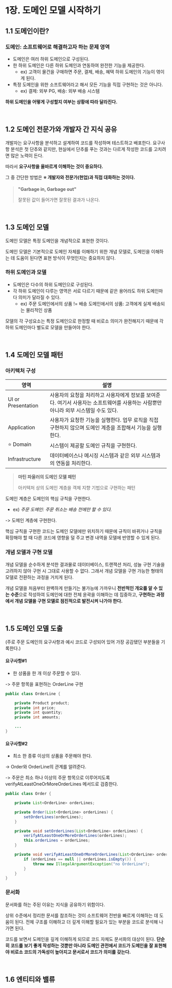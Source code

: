 # 1장. 도메인 모델 시작하기

## 1.1 도메인이란?

### 도메인: 소프트웨어로 해결하고자 하는 문제 영역

- 도메인은 여러 하위 도메인으로 구성된다.
- 한 하위 도메인은 다른 하위 도메인과 연동하여 완전한 기능을 제공한다.
  - ex) 고객이 물건을 구매하면 주문, 결제, 배송, 혜택 하위 도메인의 기능이 엮이게 된다.
- 특정 도메인을 위한 소프트웨어라고 해서 모든 기능을 직접 구현하는 것은 아니다.
  - ex) 결제: 외부 PG, 배송: 외부 배송 시스템

**하위 도메인을 어떻게 구성할지 여부는 상황에 따라 달라진다.**

<br>

## 1.2 도메인 전문가와 개발자 간 지식 공유

개발자는 요구사항을 분석하고 설계하여 코드를 작성하며 테스트하고 배포한다. 요구사항 분석은 첫 단추와 같지만, 현실에서 단추를 푸는 것과는 다르게 작성한 코드를 고치려면 많은 노력이 든다.

따라서 **요구사항을 올바르게 이해하는 것이 중요하다.**

그 중 간단한 방법은 **⭐ 개발자와 전문가(현업)과 직접 대화하는 것이다.**

> **"Garbage in, Garbage out"**
>
> 잘못된 값이 들어가면 잘못된 결과가 나온다.

<br>

## 1.3 도메인 모델

도메인 모델은 특정 도메인을 개념적으로 표현한 것이다.

도메인 모델은 기본적으로 도메인 자체를 이해하기 위한 개념 모델로, 도메인을 이해하는 데 도움이 된다면 표현 방식이 무엇인지는 중요하지 않다.

### 하위 도메인과 모델

- 도메인은 다수의 하위 도메인으로 구성된다.
- 각 하위 도메인이 다루는 영역은 서로 다르기 때문에 같은 용어라도 하위 도메인마다 의미가 달라질 수 있다.
  - ex) 주문 도메인에서의 상품 != 배송 도메인에서의 상품: 고객에게 실제 배송되는 물리적인 상품

모델의 각 구성요소는 특정 도메인으로 한정할 때 비로소 의미가 완전해지기 때문에 각 하위 도메인마다 별도로 모델을 만들어야 한다.

<br>

## 1.4 도메인 모델 패턴

### 아키텍처 구성

| **영역**           | **설명**                                                                                                                            |
| ------------------ | ----------------------------------------------------------------------------------------------------------------------------------- |
| UI or Presentation | 사용자의 요청을 처리하고 사용자에게 정보를 보여준다. 여기서 사용자는 소프트웨어를 사용하는 사람뿐만 아니라 외부 시스템일 수도 있다. |
| Application        | 사용자가 요청한 기능을 실행한다. 업무 로직을 직접 구현하지 않으며 도메인 계층을 조합해서 기능을 실행한다.                           |
| ⭐ Domain          | 시스템이 제공할 도메인 규칙을 구현한다.                                                                                             |
| Infrastructure     | 데이터베이스나 메시징 시스템과 같은 외부 시스템과의 연동을 처리한다.                                                                |

> **마틴 파울러의 도메인 모델 패턴**
>
> 아키텍처 상의 도메인 계층을 객체 지향 기법으로 구현하는 패턴

도메인 계층은 도메인의 핵심 규칙을 구현한다.

- ex) _주문 도메인: 주문 취소는 배송 전에만 할 수 있다._

-> 도메인 계층에 구현한다.

핵심 규칙을 구현한 코드는 도메인 모델에만 위치하기 때문에 규칙이 바뀌거나 규칙을 확장해야 할 때 다른 코드에 영향을 덜 주고 변경 내역을 모델에 반영할 수 있게 된다.

### 개념 모델과 구현 모델

개념 모델을 순수하게 분석한 결과물로 데이터베이스, 트랜잭션 처리, 성늘 구현 기술을 고려하지 않아 구현 시 그대로 사용할 수 없다. 그래서 개념 모델을 구현 가능한 형태의 모델로 전환하는 과정을 거치게 된다.

개념 모델을 처음부터 완벽하게 만들기는 불가능에 가까우니 **전반적인 개요를 알 수 있는 수준**으로 작성하여 도메인에 대한 전체 윤곽을 이해하는 데 집중하고, **구현하는 과정에서 개념 모델을 구현 모델로 점진적으로 발전시켜 나가야 한다.**

<br>

## 1.5 도메인 모델 도출

(주로 주문 도메인의 요구사항과 예시 코드로 구성되어 있어 가장 공감됐던 부분들을 기록한다.)

#### 요구사항#1

- 한 상품을 한 개 이상 주문할 수 있다.

-> 주문 항목을 표현하는 OrderLine 구현

```java
public class OrderLine {

    private Product product;
    private int price;
    private int quantity;
    private int amounts;

    ...
}
```

#### 요구사항#2

- 최소 한 종류 이상의 상품을 주문해야 한다.

-> Order와 OrderLine의 관계를 알려준다.

-> 주문은 최소 하나 이상의 주문 항목으로 이루어지도록 verifyAtLeastOneOrMoreOrderLines 메서드로 검증한다.

```java
public class Order {

    private List<OrderLine> orderLines;

    private Order(List<OrderLine> orderLines) {
        setOrderLines(orderLines);
    }

    private void setOrderLines(List<OrderLine> orderLines) {
        verifyAtLeastOneOrMoreOrderLines(orderLines);
        this.orderLines = orderLines;
    }

    private void verifyAtLeastOneOrMoreOrderLines(List<OrderLine> orderLines) {
        if (orderLines == null || orderLines.isEmpty()) {
            throw new IllegalArgumentException("no OrderLine");
        }
    }
}
```

### 문서화

문서화를 하는 주된 이유는 지식을 공유하기 위함이다.

상위 수준에서 정리한 문서를 참조하는 것이 소프트웨어 전반을 빠르게 이해하는 데 도움이 된다. 전체 구조를 이해하고 더 깊게 이해할 필요가 있는 부분을 코드로 분석해 나가면 된다.

코드를 보면서 도메인을 깊게 이해하게 되므로 코드 자체도 문서화의 대상이 된다. **단순히 코드를 보기 좋게 작성하는 것뿐만 아니라 도메인 관전에서 코드가 도메인을 잘 표현해야 비로소 코드의 가독성이 높아지고 문서로서 코드가 의미를 갖는다.**

<br>

## 1.6 엔티티와 밸류
